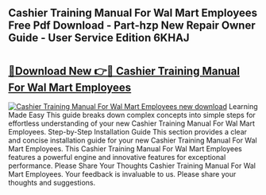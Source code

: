 ## Cashier Training Manual For Wal Mart Employees Free Pdf Download - Part-hzp New Repair Owner Guide - User Service Edition 6KHAJ

# <h2><a href="http://bc61251.oget.top/?id=Cashier+Training+Manual+For+Wal+Mart+Employees">🔗Download New 👉🔴 Cashier Training Manual For Wal Mart Employees</a></h2>

[![Cashier Training Manual For Wal Mart Employees new download](https://i.imgur.com/5g1atiW.png)](http://bc61251.oget.top/?id=Cashier+Training+Manual+For+Wal+Mart+Employees)
Learning Made Easy This guide breaks down complex concepts into simple steps for effortless understanding of your new Cashier Training Manual For Wal Mart Employees. Step-by-Step Installation Guide This section provides a clear and concise installation guide for your new Cashier Training Manual For Wal Mart Employees. This Cashier Training Manual For Wal Mart Employees features a powerful engine and innovative features for exceptional performance. Please Share Your Thoughts Cashier Training Manual For Wal Mart Employees. Your feedback is invaluable to us. Please share your thoughts and suggestions.
